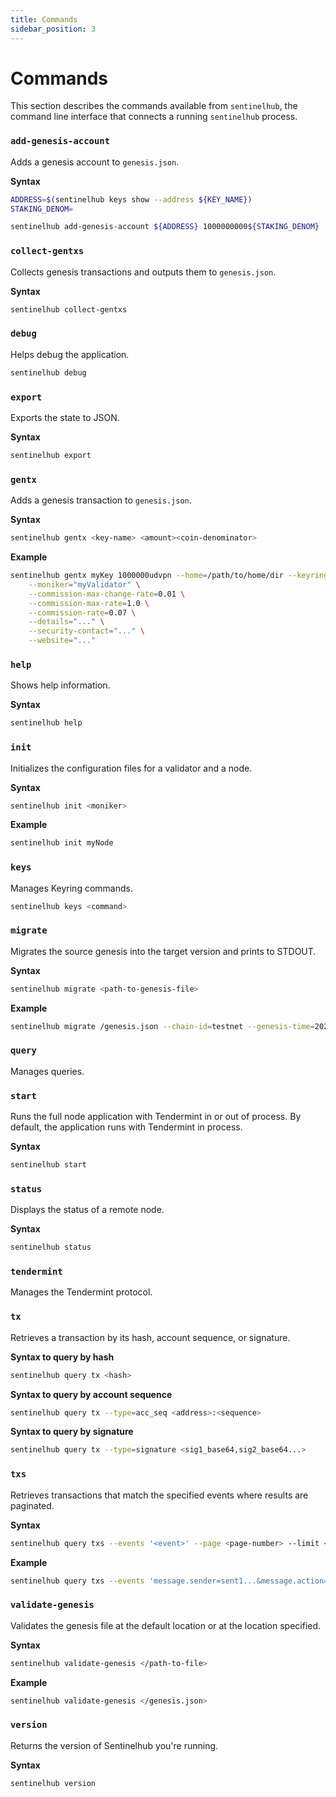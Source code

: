 ```yaml
---
title: Commands
sidebar_position: 3
---
```


# Commands

This section describes the commands available from `sentinelhub`, the command line interface that connects a running `sentinelhub` process.

### `add-genesis-account`

Adds a genesis account to `genesis.json`.

**Syntax**
```bash
ADDRESS=$(sentinelhub keys show --address ${KEY_NAME})
STAKING_DENOM=

sentinelhub add-genesis-account ${ADDRESS} 1000000000${STAKING_DENOM}
```

### `collect-gentxs`

Collects genesis transactions and outputs them to `genesis.json`.

**Syntax**
```bash
sentinelhub collect-gentxs
```

### `debug`

Helps debug the application.

```bash
sentinelhub debug
```

### `export`

Exports the state to JSON.

**Syntax**
```bash
sentinelhub export
```

### `gentx`

Adds a genesis transaction to `genesis.json`.

**Syntax**
```bash
sentinelhub gentx <key-name> <amount><coin-denominator>
```

**Example**
```bash
sentinelhub gentx myKey 1000000udvpn --home=/path/to/home/dir --keyring-backend=os --chain-id=test-chain-1 \
    --moniker="myValidator" \
    --commission-max-change-rate=0.01 \
    --commission-max-rate=1.0 \
    --commission-rate=0.07 \
    --details="..." \
    --security-contact="..." \
    --website="..."
```

### `help`

Shows help information.

**Syntax**
```bash
sentinelhub help
```

### `init`

Initializes the configuration files for a validator and a node.

**Syntax**
```bash
sentinelhub init <moniker>
```

**Example**
```bash
sentinelhub init myNode
```

### `keys`

Manages Keyring commands.

```bash
sentinelhub keys <command>
```


### `migrate`
Migrates the source genesis into the target version and prints to STDOUT.

**Syntax**
```bash
sentinelhub migrate <path-to-genesis-file>
```

**Example**
```bash
sentinelhub migrate /genesis.json --chain-id=testnet --genesis-time=2020-04-19T17:00:00Z --initial-height=4000
```

### `query`

Manages queries. 

### `start`

Runs the full node application with Tendermint in or out of process. By default, the application runs with Tendermint in process.

**Syntax**
```bash
sentinelhub start
```

### `status`

Displays the status of a remote node.

**Syntax**
```bash
sentinelhub status
```

### `tendermint`

Manages the Tendermint protocol. 

### `tx`

Retrieves a transaction by its hash, account sequence, or signature. 

**Syntax to query by hash**
```bash
sentinelhub query tx <hash>
```

**Syntax to query by account sequence**
```bash
sentinelhub query tx --type=acc_seq <address>:<sequence>
```

**Syntax to query by signature**
```bash
sentinelhub query tx --type=signature <sig1_base64,sig2_base64...>
```

### `txs`

Retrieves transactions that match the specified events where results are paginated.

**Syntax**
```bash
sentinelhub query txs --events '<event>' --page <page-number> --limit <number-of-results>
```

**Example**
```bash
sentinelhub query txs --events 'message.sender=sent1...&message.action=withdraw_delegator_reward' --page 1 --limit 30
```

### `validate-genesis`

Validates the genesis file at the default location or at the location specified.

**Syntax**
```bash
sentinelhub validate-genesis </path-to-file>
```

**Example**
```bash
sentinelhub validate-genesis </genesis.json>
```

### `version`

Returns the version of Sentinelhub you're running.

**Syntax**
```bash
sentinelhub version
```